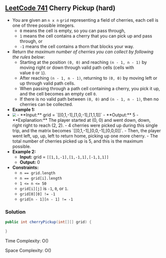 ## [LeetCode 741](https://leetcode.com/problems/cherry-pickup/) Cherry Pickup (hard)

- You are given an `n x n` `grid` representing a field of cherries, each cell is one of three possible integers.
    -   `0` means the cell is empty, so you can pass through,
    -   `1` means the cell contains a cherry that you can pick up and pass through, or
    -   `-1` means the cell contains a thorn that blocks your way.
- Return _the maximum number of cherries you can collect by following the rules below_:
    -   Starting at the position `(0, 0)` and reaching `(n - 1, n - 1)` by moving right or down through valid path cells (cells with value `0` or `1`).
    -   After reaching `(n - 1, n - 1)`, returning to `(0, 0)` by moving left or up through valid path cells.
    -   When passing through a path cell containing a cherry, you pick it up, and the cell becomes an empty cell `0`.
    -   If there is no valid path between `(0, 0)` and `(n - 1, n - 1)`, then no cherries can be collected.
- **Example 1:**
- <img src="https://assets.leetcode.com/uploads/2020/12/14/grid.jpg" style="zoom: 67%;" />
    - **Input:** grid = `[[0,1,-1],[1,0,-1],[1,1,1]]`
    - **Output:** 5
    - **Explanation:** The player started at (0, 0) and went down, down, right right to reach (2, 2).
        - 4 cherries were picked up during this single trip, and the matrix becomes `[[0,1,-1],[0,0,-1],[0,0,0]]`.
        - Then, the player went left, up, up, left to return home, picking up one more cherry.
        - The total number of cherries picked up is 5, and this is the maximum possible.
- **Example 2:**
    - **Input:** grid = `[[1,1,-1],[1,-1,1],[-1,1,1]]`
    - **Output:** 0
- **Constraints:**
    -   `n == grid.length`
    -   `n == grid[i].length`
    -   `1 <= n <= 50`
    -   `grid[i][j]` is `-1`, `0`, or `1`.
    -   `grid[0][0] != -1`
    -   `grid[n - 1][n - 1] != -1`

### Solution

```java
public int cherryPickup(int[][] grid) {
    
}
```

Time Complexity: O()

Space Complexity: O()